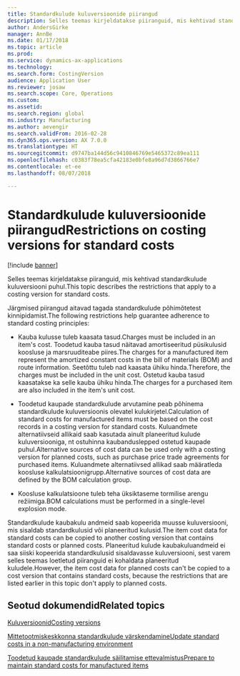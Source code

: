 ```yaml
---
title: Standardkulude kuluversioonide piirangud
description: Selles teemas kirjeldatakse piiranguid, mis kehtivad standardkulude kuluversiooni puhul.
author: AndersGirke
manager: AnnBe
ms.date: 01/17/2018
ms.topic: article
ms.prod: 
ms.service: dynamics-ax-applications
ms.technology: 
ms.search.form: CostingVersion
audience: Application User
ms.reviewer: josaw
ms.search.scope: Core, Operations
ms.custom: 
ms.assetid: 
ms.search.region: global
ms.industry: Manufacturing
ms.author: aevengir
ms.search.validFrom: 2016-02-28
ms.dyn365.ops.version: AX 7.0.0
ms.translationtype: HT
ms.sourcegitcommit: d9747ba144d56c9410846769e5465372c89ea111
ms.openlocfilehash: c0383f78ea5cfa42183e0bfe8a96d7d3866766e7
ms.contentlocale: et-ee
ms.lasthandoff: 08/07/2018

---
```



#  <a name="restrictions-on-costing-versions-for-standard-costs"></a><span data-ttu-id="557a9-103">Standardkulude kuluversioonide piirangud</span><span class="sxs-lookup"><span data-stu-id="557a9-103">Restrictions on costing versions for standard costs</span></span>

[!include [banner](../includes/banner.md)]

<span data-ttu-id="557a9-104">Selles teemas kirjeldatakse piiranguid, mis kehtivad standardkulude kuluversiooni puhul.</span><span class="sxs-lookup"><span data-stu-id="557a9-104">This topic describes the restrictions that apply to a costing version for standard costs.</span></span> 

<span data-ttu-id="557a9-105">Järgmised piirangud aitavad tagada standardkulude põhimõtetest kinnipidamist.</span><span class="sxs-lookup"><span data-stu-id="557a9-105">The following restrictions help guarantee adherence to standard costing principles:</span></span>

-  <span data-ttu-id="557a9-106">Kauba kulusse tuleb kaasata tasud.</span><span class="sxs-lookup"><span data-stu-id="557a9-106">Charges must be included in an item's cost.</span></span> <span data-ttu-id="557a9-107">Toodetud kauba tasud näitavad amortiseeritud püsikulusid koosluse ja marsruuditeabe piires.</span><span class="sxs-lookup"><span data-stu-id="557a9-107">The charges for a manufactured item represent the amortized constant costs in the bill of materials (BOM) and route information.</span></span> <span data-ttu-id="557a9-108">Seetõttu tuleb nad kaasata ühiku hinda.</span><span class="sxs-lookup"><span data-stu-id="557a9-108">Therefore, the charges must be included in the unit cost.</span></span> <span data-ttu-id="557a9-109">Ostetud kauba tasud kaasatakse ka selle kauba ühiku hinda.</span><span class="sxs-lookup"><span data-stu-id="557a9-109">The charges for a purchased item are also included in the item's unit cost.</span></span>

-  <span data-ttu-id="557a9-110">Toodetud kaupade standardkulude arvutamine peab põhinema standardkulude kuluversioonis olevatel kulukirjetel.</span><span class="sxs-lookup"><span data-stu-id="557a9-110">Calculation of standard costs for manufactured items must be based on the cost records in a costing version for standard costs.</span></span> <span data-ttu-id="557a9-111">Kuluandmete alternatiivseid allikaid saab kasutada ainult planeeritud kulude kuluversiooniga, nt ostuhinna kaubanduslepped ostetud kaupade puhul.</span><span class="sxs-lookup"><span data-stu-id="557a9-111">Alternative sources of cost data can be used only with a costing version for planned costs, such as purchase price trade agreements for purchased items.</span></span> <span data-ttu-id="557a9-112">Kuluandmete alternatiivsed allikad saab määratleda koosluse kalkulatsioonigrupp.</span><span class="sxs-lookup"><span data-stu-id="557a9-112">Alternative sources of cost data are defined by the BOM calculation group.</span></span>

-  <span data-ttu-id="557a9-113">Koosluse kalkulatsioone tuleb teha üksiktaseme tormilise arengu režiimiga.</span><span class="sxs-lookup"><span data-stu-id="557a9-113">BOM calculations must be performed in a single-level explosion mode.</span></span>

<span data-ttu-id="557a9-114">Standardkulude kaubakulu andmeid saab kopeerida muusse kuluversiooni, mis sisaldab standardkulusid või planeeritud kulusid.</span><span class="sxs-lookup"><span data-stu-id="557a9-114">The item cost data for standard costs can be copied to another costing version that contains standard costs or planned costs.</span></span> <span data-ttu-id="557a9-115">Planeeritud kulude kaubakuluandmeid ei saa siiski kopeerida standardkulusid sisaldavasse kuluversiooni, sest varem selles teemas loetletud piiranguid ei kohaldata planeeritud kuludele.</span><span class="sxs-lookup"><span data-stu-id="557a9-115">However, the item cost data for planned costs can't be copied to a cost version that contains standard costs, because the restrictions that are listed earlier in this topic don't apply to planned costs.</span></span>

<a name="related-topics"></a><span data-ttu-id="557a9-116">Seotud dokumendid</span><span class="sxs-lookup"><span data-stu-id="557a9-116">Related topics</span></span>
--------

[<span data-ttu-id="557a9-117">Kuluversioonid</span><span class="sxs-lookup"><span data-stu-id="557a9-117">Costing versions</span></span>](costing-versions.md)

[<span data-ttu-id="557a9-118">Mittetootmiskeskkonna standardkulude värskendamine</span><span class="sxs-lookup"><span data-stu-id="557a9-118">Update standard costs in a non-manufacturing environment</span></span>](update-standard-costs-non-manufacturing-environment.md)

[<span data-ttu-id="557a9-119">Toodetud kaupade standardkulude säilitamise ettevalmistus</span><span class="sxs-lookup"><span data-stu-id="557a9-119">Prepare to maintain standard costs for manufactured items</span></span>](update-standard-costs-manufacturing-environment.md)


